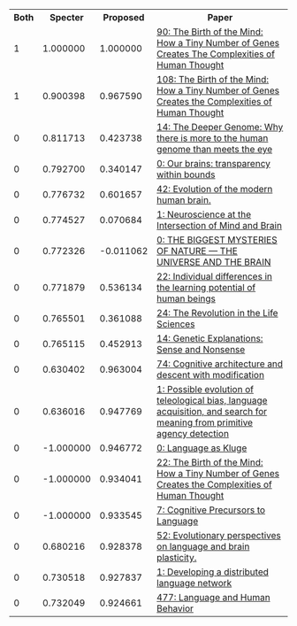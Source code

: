 <html><table><tr>
<th>Both</th>
<th>Specter</th>
<th>Proposed</th>
<th>Paper</th>
</tr>
<tr>
<td>1</td>
<td>1.000000</td>
<td>1.000000</td>
<td><a href="https://www.semanticscholar.org/paper/9b92ed083afae7bb6a9492ea8a4524a85e61a69c">90: The Birth of the Mind: How a Tiny Number of Genes Creates The Complexities of Human Thought</a></td>
</tr>
<tr>
<td>1</td>
<td>0.900398</td>
<td>0.967590</td>
<td><a href="https://www.semanticscholar.org/paper/57b09a99a6127e06e1e588f1c91b21bfbf480e25">108: The Birth of the Mind: How a Tiny Number of Genes Creates the Complexities of Human Thought</a></td>
</tr>
<tr>
<td>0</td>
<td>0.811713</td>
<td>0.423738</td>
<td><a href="https://www.semanticscholar.org/paper/40a99acb33ab8cc7f2c12e124e7b91a330fb6d3d">14: The Deeper Genome: Why there is more to the human genome than meets the eye</a></td>
</tr>
<tr>
<td>0</td>
<td>0.792700</td>
<td>0.340147</td>
<td><a href="https://www.semanticscholar.org/paper/190aa0e289ba0452ad2239db336e733b929befe0">0: Our brains: transparency within bounds</a></td>
</tr>
<tr>
<td>0</td>
<td>0.776732</td>
<td>0.601657</td>
<td><a href="https://www.semanticscholar.org/paper/a3f41cc1f4904eedc62b03ae4e365b1e054fdb59">42: Evolution of the modern human brain.</a></td>
</tr>
<tr>
<td>0</td>
<td>0.774527</td>
<td>0.070684</td>
<td><a href="https://www.semanticscholar.org/paper/12e82c724c279b881e4c68dfc0f2e7242b493ad3">1: Neuroscience at the Intersection of Mind and Brain</a></td>
</tr>
<tr>
<td>0</td>
<td>0.772326</td>
<td>-0.011062</td>
<td><a href="https://www.semanticscholar.org/paper/d5b38543e356a307f3bea38f69fd6e67f8c5a64c">0: THE BIGGEST MYSTERIES OF NATURE — THE UNIVERSE AND THE BRAIN</a></td>
</tr>
<tr>
<td>0</td>
<td>0.771879</td>
<td>0.536134</td>
<td><a href="https://www.semanticscholar.org/paper/eec1abb14078c5d3efbbb44e924230d4fc3d7e4d">22: Individual differences in the learning potential of human beings</a></td>
</tr>
<tr>
<td>0</td>
<td>0.765501</td>
<td>0.361088</td>
<td><a href="https://www.semanticscholar.org/paper/bc8b42196cb5b4f9a81aa22adc8f5d7afaae198b">24: The Revolution in the Life Sciences</a></td>
</tr>
<tr>
<td>0</td>
<td>0.765115</td>
<td>0.452913</td>
<td><a href="https://www.semanticscholar.org/paper/1835743692a0ea5ef2a8280e2e93044ba68150f7">14: Genetic Explanations: Sense and Nonsense</a></td>
</tr>
<tr>
<td>0</td>
<td>0.630402</td>
<td>0.963004</td>
<td><a href="https://www.semanticscholar.org/paper/af89f8428c1386fa4e4db0e080c3ca7058984485">74: Cognitive architecture and descent with modification</a></td>
</tr>
<tr>
<td>0</td>
<td>0.636016</td>
<td>0.947769</td>
<td><a href="https://www.semanticscholar.org/paper/586bfc1d8a5a7b777d2c03d495828fb81ca51bcf">1: Possible evolution of teleological bias, language acquisition, and search for meaning from primitive agency detection</a></td>
</tr>
<tr>
<td>0</td>
<td>-1.000000</td>
<td>0.946772</td>
<td><a href="https://www.semanticscholar.org/paper/c1361ba44a6e3340adb825afbde27ce7091294ad">0: Language as Kluge</a></td>
</tr>
<tr>
<td>0</td>
<td>-1.000000</td>
<td>0.934041</td>
<td><a href="https://www.semanticscholar.org/paper/b947dec3caa2f47cb66f083ceae7c1261c14c6c2">22: The Birth of the Mind: How a Tiny Number of Genes Creates the Complexities of Human Thought</a></td>
</tr>
<tr>
<td>0</td>
<td>-1.000000</td>
<td>0.933545</td>
<td><a href="https://www.semanticscholar.org/paper/3f2401109c043e107ecf3b404cb3508cb3badcc2">7: Cognitive Precursors to Language</a></td>
</tr>
<tr>
<td>0</td>
<td>0.680216</td>
<td>0.928378</td>
<td><a href="https://www.semanticscholar.org/paper/9477ef8a7c1e5c08208b6e13cd680e2251fef02f">52: Evolutionary perspectives on language and brain plasticity.</a></td>
</tr>
<tr>
<td>0</td>
<td>0.730518</td>
<td>0.927837</td>
<td><a href="https://www.semanticscholar.org/paper/83468960f8d2041995889998214af7a08ccc0e46">1: Developing a distributed language network</a></td>
</tr>
<tr>
<td>0</td>
<td>0.732049</td>
<td>0.924661</td>
<td><a href="https://www.semanticscholar.org/paper/99f95f1f9e6c421de6390b649c75bd851e93227a">477: Language and Human Behavior</a></td>
</tr>
</table></html>
